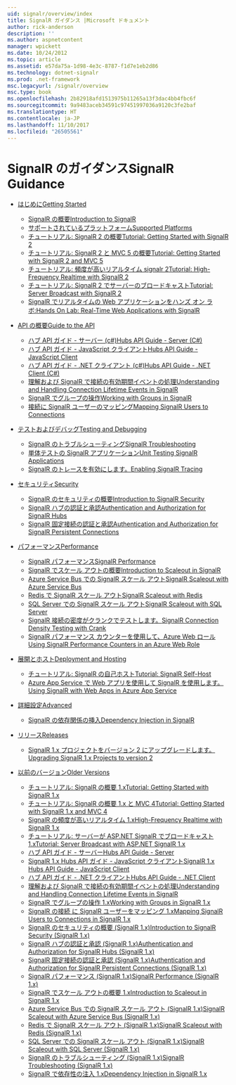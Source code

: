 ```yaml
---
uid: signalr/overview/index
title: SignalR ガイダンス |Microsoft ドキュメント
author: rick-anderson
description: ''
ms.author: aspnetcontent
manager: wpickett
ms.date: 10/24/2012
ms.topic: article
ms.assetid: e57da75a-1d98-4e3c-8787-f1d7e1eb2d86
ms.technology: dotnet-signalr
ms.prod: .net-framework
msc.legacyurl: /signalr/overview
msc.type: book
ms.openlocfilehash: 2b82918afd1513975b11265a13f3dac4bb4fbc6f
ms.sourcegitcommit: 9a9483aceb34591c97451997036a9120c3fe2baf
ms.translationtype: HT
ms.contentlocale: ja-JP
ms.lasthandoff: 11/10/2017
ms.locfileid: "26505561"
---
```

<a name="signalr-guidance"></a><span data-ttu-id="e6636-102">SignalR のガイダンス</span><span class="sxs-lookup"><span data-stu-id="e6636-102">SignalR Guidance</span></span>
====================
- [<span data-ttu-id="e6636-103">はじめに</span><span class="sxs-lookup"><span data-stu-id="e6636-103">Getting Started</span></span>](getting-started/index.md)

    - [<span data-ttu-id="e6636-104">SignalR の概要</span><span class="sxs-lookup"><span data-stu-id="e6636-104">Introduction to SignalR</span></span>](getting-started/introduction-to-signalr.md)
    - [<span data-ttu-id="e6636-105">サポートされているプラットフォーム</span><span class="sxs-lookup"><span data-stu-id="e6636-105">Supported Platforms</span></span>](getting-started/supported-platforms.md)
    - [<span data-ttu-id="e6636-106">チュートリアル: SignalR 2 の概要</span><span class="sxs-lookup"><span data-stu-id="e6636-106">Tutorial: Getting Started with SignalR 2</span></span>](getting-started/tutorial-getting-started-with-signalr.md)
    - [<span data-ttu-id="e6636-107">チュートリアル: SignalR 2 と MVC 5 の概要</span><span class="sxs-lookup"><span data-stu-id="e6636-107">Tutorial: Getting Started with SignalR 2 and MVC 5</span></span>](getting-started/tutorial-getting-started-with-signalr-and-mvc.md)
    - [<span data-ttu-id="e6636-108">チュートリアル: 頻度が高いリアルタイム signalr 2</span><span class="sxs-lookup"><span data-stu-id="e6636-108">Tutorial: High-Frequency Realtime with SignalR 2</span></span>](getting-started/tutorial-high-frequency-realtime-with-signalr.md)
    - [<span data-ttu-id="e6636-109">チュートリアル: SignalR 2 でサーバーのブロードキャスト</span><span class="sxs-lookup"><span data-stu-id="e6636-109">Tutorial: Server Broadcast with SignalR 2</span></span>](getting-started/tutorial-server-broadcast-with-signalr.md)
    - [<span data-ttu-id="e6636-110">SignalR でリアルタイムの Web アプリケーションをハンズ オン ラボ:</span><span class="sxs-lookup"><span data-stu-id="e6636-110">Hands On Lab: Real-Time Web Applications with SignalR</span></span>](getting-started/real-time-web-applications-with-signalr.md)
- [<span data-ttu-id="e6636-111">API の概要</span><span class="sxs-lookup"><span data-stu-id="e6636-111">Guide to the API</span></span>](guide-to-the-api/index.md)

    - [<span data-ttu-id="e6636-112">ハブ API ガイド - サーバー (c#)</span><span class="sxs-lookup"><span data-stu-id="e6636-112">Hubs API Guide - Server (C#)</span></span>](guide-to-the-api/hubs-api-guide-server.md)
    - [<span data-ttu-id="e6636-113">ハブ API ガイド - JavaScript クライアント</span><span class="sxs-lookup"><span data-stu-id="e6636-113">Hubs API Guide - JavaScript Client</span></span>](guide-to-the-api/hubs-api-guide-javascript-client.md)
    - [<span data-ttu-id="e6636-114">ハブ API ガイド - .NET クライアント (c#)</span><span class="sxs-lookup"><span data-stu-id="e6636-114">Hubs API Guide - .NET Client (C#)</span></span>](guide-to-the-api/hubs-api-guide-net-client.md)
    - [<span data-ttu-id="e6636-115">理解および SignalR で接続の有効期間イベントの処理</span><span class="sxs-lookup"><span data-stu-id="e6636-115">Understanding and Handling Connection Lifetime Events in SignalR</span></span>](guide-to-the-api/handling-connection-lifetime-events.md)
    - [<span data-ttu-id="e6636-116">SignalR でグループの操作</span><span class="sxs-lookup"><span data-stu-id="e6636-116">Working with Groups in SignalR</span></span>](guide-to-the-api/working-with-groups.md)
    - [<span data-ttu-id="e6636-117">接続に SignalR ユーザーのマッピング</span><span class="sxs-lookup"><span data-stu-id="e6636-117">Mapping SignalR Users to Connections</span></span>](guide-to-the-api/mapping-users-to-connections.md)
- [<span data-ttu-id="e6636-118">テストおよびデバッグ</span><span class="sxs-lookup"><span data-stu-id="e6636-118">Testing and Debugging</span></span>](testing-and-debugging/index.md)

    - [<span data-ttu-id="e6636-119">SignalR のトラブルシューティング</span><span class="sxs-lookup"><span data-stu-id="e6636-119">SignalR Troubleshooting</span></span>](testing-and-debugging/troubleshooting.md)
    - [<span data-ttu-id="e6636-120">単体テストの SignalR アプリケーション</span><span class="sxs-lookup"><span data-stu-id="e6636-120">Unit Testing SignalR Applications</span></span>](testing-and-debugging/unit-testing-signalr-applications.md)
    - [<span data-ttu-id="e6636-121">SignalR のトレースを有効にします。</span><span class="sxs-lookup"><span data-stu-id="e6636-121">Enabling SignalR Tracing</span></span>](testing-and-debugging/enabling-signalr-tracing.md)
- [<span data-ttu-id="e6636-122">セキュリティ</span><span class="sxs-lookup"><span data-stu-id="e6636-122">Security</span></span>](security/index.md)

    - [<span data-ttu-id="e6636-123">SignalR のセキュリティの概要</span><span class="sxs-lookup"><span data-stu-id="e6636-123">Introduction to SignalR Security</span></span>](security/introduction-to-security.md)
    - [<span data-ttu-id="e6636-124">SignalR ハブの認証と承認</span><span class="sxs-lookup"><span data-stu-id="e6636-124">Authentication and Authorization for SignalR Hubs</span></span>](security/hub-authorization.md)
    - [<span data-ttu-id="e6636-125">SignalR 固定接続の認証と承認</span><span class="sxs-lookup"><span data-stu-id="e6636-125">Authentication and Authorization for SignalR Persistent Connections</span></span>](security/persistent-connection-authorization.md)
- [<span data-ttu-id="e6636-126">パフォーマンス</span><span class="sxs-lookup"><span data-stu-id="e6636-126">Performance</span></span>](performance/index.md)

    - [<span data-ttu-id="e6636-127">SignalR パフォーマンス</span><span class="sxs-lookup"><span data-stu-id="e6636-127">SignalR Performance</span></span>](performance/signalr-performance.md)
    - [<span data-ttu-id="e6636-128">SignalR でスケール アウトの概要</span><span class="sxs-lookup"><span data-stu-id="e6636-128">Introduction to Scaleout in SignalR</span></span>](performance/scaleout-in-signalr.md)
    - [<span data-ttu-id="e6636-129">Azure Service Bus での SignalR スケール アウト</span><span class="sxs-lookup"><span data-stu-id="e6636-129">SignalR Scaleout with Azure Service Bus</span></span>](performance/scaleout-with-windows-azure-service-bus.md)
    - [<span data-ttu-id="e6636-130">Redis で SignalR スケール アウト</span><span class="sxs-lookup"><span data-stu-id="e6636-130">SignalR Scaleout with Redis</span></span>](performance/scaleout-with-redis.md)
    - [<span data-ttu-id="e6636-131">SQL Server での SignalR スケール アウト</span><span class="sxs-lookup"><span data-stu-id="e6636-131">SignalR Scaleout with SQL Server</span></span>](performance/scaleout-with-sql-server.md)
    - [<span data-ttu-id="e6636-132">SignalR 接続の密度がクランクでテストします。</span><span class="sxs-lookup"><span data-stu-id="e6636-132">SignalR Connection Density Testing with Crank</span></span>](performance/signalr-connection-density-testing-with-crank.md)
    - [<span data-ttu-id="e6636-133">SignalR パフォーマンス カウンターを使用して、Azure Web ロール</span><span class="sxs-lookup"><span data-stu-id="e6636-133">Using SignalR Performance Counters in an Azure Web Role</span></span>](performance/using-signalr-performance-counters-in-an-azure-web-role.md)
- [<span data-ttu-id="e6636-134">展開とホスト</span><span class="sxs-lookup"><span data-stu-id="e6636-134">Deployment and Hosting</span></span>](deployment/index.md)

    - [<span data-ttu-id="e6636-135">チュートリアル: SignalR の自己ホスト</span><span class="sxs-lookup"><span data-stu-id="e6636-135">Tutorial: SignalR Self-Host</span></span>](deployment/tutorial-signalr-self-host.md)
    - [<span data-ttu-id="e6636-136">Azure App Service で Web アプリを使用して SignalR を使用します。</span><span class="sxs-lookup"><span data-stu-id="e6636-136">Using SignalR with Web Apps in Azure App Service</span></span>](deployment/using-signalr-with-azure-web-sites.md)
- [<span data-ttu-id="e6636-137">詳細設定</span><span class="sxs-lookup"><span data-stu-id="e6636-137">Advanced</span></span>](advanced/index.md)

    - [<span data-ttu-id="e6636-138">SignalR の依存関係の挿入</span><span class="sxs-lookup"><span data-stu-id="e6636-138">Dependency Injection in SignalR</span></span>](advanced/dependency-injection.md)
- [<span data-ttu-id="e6636-139">リリース</span><span class="sxs-lookup"><span data-stu-id="e6636-139">Releases</span></span>](releases/index.md)

    - [<span data-ttu-id="e6636-140">SignalR 1.x プロジェクトをバージョン 2 にアップグレードします。</span><span class="sxs-lookup"><span data-stu-id="e6636-140">Upgrading SignalR 1.x Projects to version 2</span></span>](releases/upgrading-signalr-1x-projects-to-20.md)
- [<span data-ttu-id="e6636-141">以前のバージョン</span><span class="sxs-lookup"><span data-stu-id="e6636-141">Older Versions</span></span>](older-versions/index.md)

    - [<span data-ttu-id="e6636-142">チュートリアル: SignalR の概要 1.x</span><span class="sxs-lookup"><span data-stu-id="e6636-142">Tutorial: Getting Started with SignalR 1.x</span></span>](older-versions/tutorial-getting-started-with-signalr.md)
    - [<span data-ttu-id="e6636-143">チュートリアル: SignalR の概要 1.x と MVC 4</span><span class="sxs-lookup"><span data-stu-id="e6636-143">Tutorial: Getting Started with SignalR 1.x and MVC 4</span></span>](older-versions/tutorial-getting-started-with-signalr-and-mvc-4.md)
    - [<span data-ttu-id="e6636-144">SignalR の頻度が高いリアルタイム 1.x</span><span class="sxs-lookup"><span data-stu-id="e6636-144">High-Frequency Realtime with SignalR 1.x</span></span>](older-versions/tutorial-high-frequency-realtime-with-signalr.md)
    - [<span data-ttu-id="e6636-145">チュートリアル: サーバーが ASP.NET SignalR でブロードキャスト 1.x</span><span class="sxs-lookup"><span data-stu-id="e6636-145">Tutorial: Server Broadcast with ASP.NET SignalR 1.x</span></span>](older-versions/tutorial-server-broadcast-with-aspnet-signalr.md)
    - [<span data-ttu-id="e6636-146">ハブ API ガイド - サーバー</span><span class="sxs-lookup"><span data-stu-id="e6636-146">Hubs API Guide - Server</span></span>](older-versions/signalr-1x-hubs-api-guide-server.md)
    - [<span data-ttu-id="e6636-147">SignalR 1.x Hubs API ガイド - JavaScript クライアント</span><span class="sxs-lookup"><span data-stu-id="e6636-147">SignalR 1.x Hubs API Guide - JavaScript Client</span></span>](older-versions/signalr-1x-hubs-api-guide-javascript-client.md)
    - [<span data-ttu-id="e6636-148">ハブ API ガイド - .NET クライアント</span><span class="sxs-lookup"><span data-stu-id="e6636-148">Hubs API Guide - .NET Client</span></span>](older-versions/signalr-1x-hubs-api-guide-net-client.md)
    - [<span data-ttu-id="e6636-149">理解および SignalR で接続の有効期間イベントの処理</span><span class="sxs-lookup"><span data-stu-id="e6636-149">Understanding and Handling Connection Lifetime Events in SignalR</span></span>](older-versions/handling-connection-lifetime-events.md)
    - [<span data-ttu-id="e6636-150">SignalR でグループの操作 1.x</span><span class="sxs-lookup"><span data-stu-id="e6636-150">Working with Groups in SignalR 1.x</span></span>](older-versions/working-with-groups.md)
    - [<span data-ttu-id="e6636-151">SignalR の接続 に SignalR ユーザーをマッピング 1.x</span><span class="sxs-lookup"><span data-stu-id="e6636-151">Mapping SignalR Users to Connections in SignalR 1.x</span></span>](older-versions/mapping-users-to-connections.md)
    - [<span data-ttu-id="e6636-152">SignalR のセキュリティの概要 (SignalR 1.x)</span><span class="sxs-lookup"><span data-stu-id="e6636-152">Introduction to SignalR Security (SignalR 1.x)</span></span>](older-versions/introduction-to-security.md)
    - [<span data-ttu-id="e6636-153">SignalR ハブの認証と承認 (SignalR 1.x)</span><span class="sxs-lookup"><span data-stu-id="e6636-153">Authentication and Authorization for SignalR Hubs (SignalR 1.x)</span></span>](older-versions/hub-authorization.md)
    - [<span data-ttu-id="e6636-154">SignalR 固定接続の認証と承認 (SignalR 1.x)</span><span class="sxs-lookup"><span data-stu-id="e6636-154">Authentication and Authorization for SignalR Persistent Connections (SignalR 1.x)</span></span>](older-versions/persistent-connection-authorization.md)
    - [<span data-ttu-id="e6636-155">SignalR パフォーマンス (SignalR 1.x)</span><span class="sxs-lookup"><span data-stu-id="e6636-155">SignalR Performance (SignalR 1.x)</span></span>](older-versions/signalr-performance.md)
    - [<span data-ttu-id="e6636-156">SignalR でスケール アウトの概要 1.x</span><span class="sxs-lookup"><span data-stu-id="e6636-156">Introduction to Scaleout in SignalR 1.x</span></span>](older-versions/scaleout-in-signalr.md)
    - [<span data-ttu-id="e6636-157">Azure Service Bus での SignalR スケール アウト (SignalR 1.x)</span><span class="sxs-lookup"><span data-stu-id="e6636-157">SignalR Scaleout with Azure Service Bus (SignalR 1.x)</span></span>](older-versions/scaleout-with-windows-azure-service-bus.md)
    - [<span data-ttu-id="e6636-158">Redis で SignalR スケール アウト (SignalR 1.x)</span><span class="sxs-lookup"><span data-stu-id="e6636-158">SignalR Scaleout with Redis (SignalR 1.x)</span></span>](older-versions/scaleout-with-redis.md)
    - [<span data-ttu-id="e6636-159">SQL Server での SignalR スケール アウト (SignalR 1.x)</span><span class="sxs-lookup"><span data-stu-id="e6636-159">SignalR Scaleout with SQL Server (SignalR 1.x)</span></span>](older-versions/scaleout-with-sql-server.md)
    - [<span data-ttu-id="e6636-160">SignalR のトラブルシューティング (SignalR 1.x)</span><span class="sxs-lookup"><span data-stu-id="e6636-160">SignalR Troubleshooting (SignalR 1.x)</span></span>](older-versions/troubleshooting.md)
    - [<span data-ttu-id="e6636-161">SignalR で依存性の注入 1.x</span><span class="sxs-lookup"><span data-stu-id="e6636-161">Dependency Injection in SignalR 1.x</span></span>](older-versions/dependency-injection.md)
